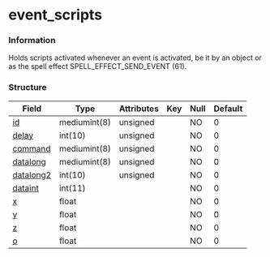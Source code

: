 
# event\_scripts

### Information

Holds scripts activated whenever an event is activated, be it by an object or as the spell effect SPELL\_EFFECT\_SEND\_EVENT (61).

### Structure

| Field                            | Type         | Attributes   | Key | Null | Default |
|----------------------------------|--------------|--------------|-----|------|---------|
| [id](scripts#id)                 | mediumint(8) | unsigned     |     | NO   | 0       |
| [delay](scripts#delay)           | int(10)      | unsigned     |     | NO   | 0       |
| [command](scripts#command)       | mediumint(8) | unsigned     |     | NO   | 0       |
| [datalong](scripts#otherfields)  | mediumint(8) | unsigned     |     | NO   | 0       |
| [datalong2](scripts#otherfields) | int(10)      | unsigned     |     | NO   | 0       |
| [dataint](scripts#otherfields)   | int(11)      |              |     | NO   | 0       |
| [x](scripts#otherfields)         | float        |              |     | NO   | 0       |
| [y](scripts#otherfields)         | float        |              |     | NO   | 0       |
| [z](scripts#otherfields)         | float        |              |     | NO   | 0       |
| [o](scripts#otherfields)         | float        |              |     | NO   | 0       |

